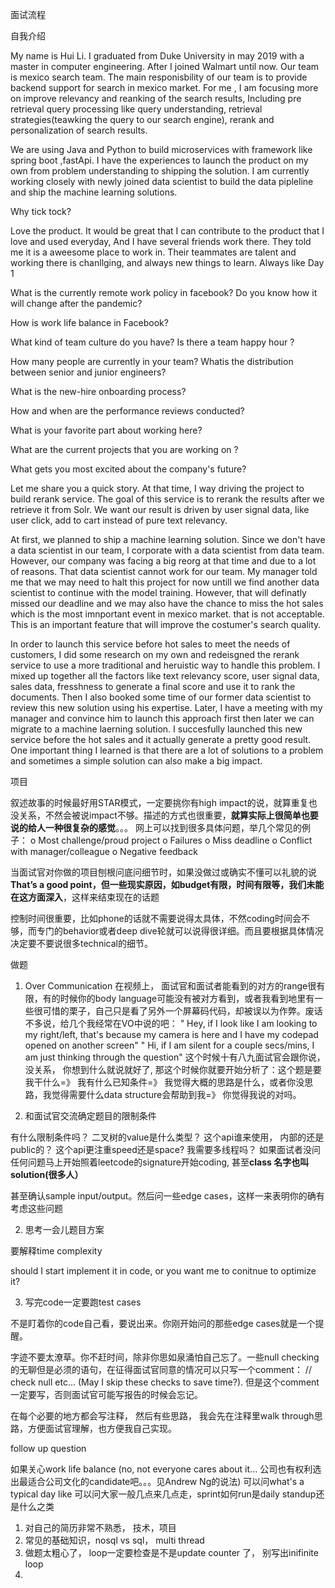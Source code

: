 面试流程



自我介绍

My name is Hui Li. I graduated from Duke University in  may 2019 with a master in computer engineering. After I joined Walmart until now.  Our team is mexico search team. The main responisbility of our team  is to provide backend support for search in mexico market. For me , I am focusing more on  improve relevancy and reanking of the search results, Including pre retrieval query processing like query understanding, retrieval strategies(teawking the query to our search engine), rerank and personalization of search results. 

We are using Java and Python to build microservices with framework like spring boot ,fastApi. I have the experiences to launch the product on my own from problem understanding to shipping the solution. I am currently working closely with  newly joined data scientist to build the data pipleline and ship the machine learning solutions.



Why tick tock? 

Love the product.  It would be great that I can contribute to the product that I love and used everyday, And I have several friends work there. They told me it is a aweesome place to work in. Their teammates are talent and working there is chanllging, and always new things to learn. Always like Day 1







What is the currently remote work policy in facebook? Do you know how it will change after the pandemic?

How is work life balance in Facebook?

 What kind of team culture do you have? Is there a team happy hour ?

How many people are currently in your team? Whatis the distribution between senior and junior engineers?

What is the new-hire onboarding process?

How and when are the performance reviews conducted?

What is your favorite part about working here?

What are the current projects that you are working on ?

What gets you most excited about the company's future?





Let me share you a quick story. At that time, I way driving the project to build rerank service. The goal of this service is to rerank the results after we retrieve it from Solr. We want our result is driven by user signal data, like user click, add to cart instead of pure text relevancy. 

At first, we planned  to ship a machine learning solution. Since we don't have a data scientist in our team, I corporate with a data scientist from data team. However, our company was facing a big reorg at that time and due to a lot of reasons. That data scientist cannot work for our team. My manager told me that we may need to halt this project for now untill we find another data scientist to continue with the model training.  However, that will definatly missed our deadline and  we may also have the chance to miss the hot sales which is the most imnportant event in mexico market. that is not acceptable. This is an important feature that will improve the costumer's search quality. 

 In order to launch this service before hot sales to meet the needs of customers, I did some research on my own and redeisgned the rerank service  to use a more traditional and heruistic way to handle this problem. I mixed up together all the factors like text relevancy score, user signal data, sales data, fresshness to generate a final score and use it to rank the documents. Then I also booked some time of our former data scientist to review this new solution using his expertise.  Later, I have a meeting with my manager  and convince him to launch this approach first then later we can migrate to a machine laerning solution. I succesfully launched this new service before the hot sales and it actually generate a pretty good result. One important thing I learned is that there are a lot of solutions to a problem and sometimes a simple solution can also make a big impact.





项目

叙述故事的时候最好用STAR模式，一定要挑你有high impact的说，就算重复也没关系，不然会被说impact不够。描述的方式也很重要，**就算实际上很简单也要说的给人一种很复杂的感觉**。。。 网上可以找到很多具体问题，举几个常见的例子：
          o Most challenge/proud project
          o Failures
          o Miss deadline
          o Conflict with manager/colleague
          o Negative feedback



当面试官对你做的项目刨根问底问细节时，如果没做过或确实不懂可以礼貌的说**That’s a good point，但一些现实原因，如budget有限，时间有限等，我们未能在这方面深入**，这样来结束现在的话题



控制时间很重要，比如phone的话就不需要说得太具体，不然coding时间会不够，而专门的behavior或者deep dive轮就可以说得很详细。而且要根据具体情况决定要不要说很多technical的细节。

做题

1. Over Communication
在视频上， 面试官和面试者能看到的对方的range很有限，有的时候你的body language可能没有被对方看到，或者我看到地里有一些很可惜的栗子，自己只是看了另外一个屏幕码代码，却被误以为作弊。废话不多说，给几个我经常在VO中说的吧：
" Hey, if I look like I am looking to my right/left, that's because my camera is here and I have my codepad opened on another screen"
" Hi, if I am silent for a couple secs/mins, I am just thinking through the question"
这个时候十有八九面试官会跟你说， 没关系， 你想到什么就说就好了, 那这个时候你就要开始分析了：这个题是要我干什么=》 我有什么已知条件=》 我觉得大概的思路是什么，或者你没思路，我觉得需要什么data structure会帮助到我=》 你觉得我说的对吗。

1. 和面试官交流确定题目的限制条件 

有什么限制条件吗？ 二叉树的value是什么类型？ 这个api谁来使用， 内部的还是public的？ 这个api更注重speed还是space?  我需要多线程吗？ 如果面试者没问任何问题马上开始照着leetcode的signature开始coding, 甚至**class 名字也叫solution(很多人）** 

甚至确认sample input/output。然后问一些edge cases，这样一来表明你的确有考虑这些问题

2. 思考一会儿题目方案

要解释time complexity

should I start implement it in code, or you want me to conitnue to optimize it?

3. 写完code一定要跑test cases

不是盯着你的code自己看，要说出来。你刚开始问的那些edge cases就是一个提醒。

字迹不要太潦草。你不赶时间，除非你思如泉涌怕自己忘了。一些null checking的无聊但是必须的语句，在征得面试官同意的情况可以只写一个comment： // check null etc... (May I skip these checks to save time?). 但是这个comment一定要写，否则面试官可能写报告的时候会忘记。

在每个必要的地方都会写注释， 然后有些思路， 我会先在注释里walk through思路，方便面试官理解，也方便我自己实现。



follow up question

如果关心work life balance (no, not everyone cares about it... 公司也有权利选出最适合公司文化的candidate吧。。。见Andrew Ng的说法)
可以问what's a typical day like
可以问大家一般几点来几点走，sprint如何run是daily standup还是什么之类



1. 对自己的简历非常不熟悉， 技术，项目
2. 常见的基础知识，nosql vs sql， multi thread
3. 做题太粗心了， loop一定要检查是不是update counter 了， 别写出inifinite loop
4. 